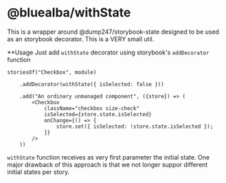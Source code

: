 @bluealba/withState
===
This is a wrapper around @dump247/storybook-state designed to be used as an storybook decorator. This is a VERY small util.

**Usage
Just add `withState` decorator using storybook's `addDecorator` function

```
storiesOf("Checkbox", module)

	.addDecorator(withState({ isSelected: false }))

	.add("An ordinary unmanaged component", ({store}) => (
		<Checkbox
			className="checkbox size-check"
			isSelected={store.state.isSelected}
			onChange={() => {
				store.set({ isSelected: !store.state.isSelected });
			}}
		/>
	))
```

`withState` function receives as very first parameter the initial state. One major drawback of this approach is that we not longer suppor different initial states per story.

